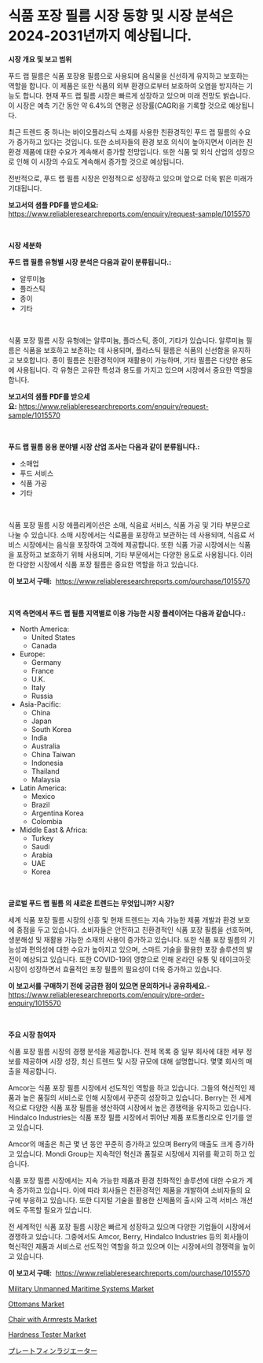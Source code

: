 <p><h1>식품 포장 필름 시장 동향 및 시장 분석은 2024-2031년까지 예상됩니다.</h1></p><p><strong>시장 개요 및 보고 범위</strong></p>
<p><p>푸드 랩 필름은 식품 포장용 필름으로 사용되며 음식물을 신선하게 유지하고 보호하는 역할을 합니다. 이 제품은 또한 식품의 외부 환경으로부터 보호하여 오염을 방지하는 기능도 합니다. 현재 푸드 랩 필름 시장은 빠르게 성장하고 있으며 미래 전망도 밝습니다. 이 시장은 예측 기간 동안 약 6.4%의 연평균 성장률(CAGR)을 기록할 것으로 예상됩니다. </p><p>최근 트렌드 중 하나는 바이오플라스틱 소재를 사용한 친환경적인 푸드 랩 필름의 수요가 증가하고 있다는 것입니다. 또한 소비자들의 환경 보호 의식이 높아지면서 이러한 친환경 제품에 대한 수요가 계속해서 증가할 전망입니다. 또한 식품 및 외식 산업의 성장으로 인해 이 시장의 수요도 계속해서 증가할 것으로 예상됩니다. </p><p>전반적으로, 푸드 랩 필름 시장은 안정적으로 성장하고 있으며 앞으로 더욱 밝은 미래가 기대됩니다.</p></p>
<p><strong>보고서의 샘플 PDF를 받으세요:</strong> <a href="https://www.reliableresearchreports.com/enquiry/request-sample/1015570">https://www.reliableresearchreports.com/enquiry/request-sample/1015570</a></p>
<p>&nbsp;</p>
<p><strong>시장 세분화</strong></p>
<p><strong>푸드 랩 필름 유형별 시장 분석은 다음과 같이 분류됩니다.:</strong></p>
<p><ul><li>알루미늄</li><li>플라스틱</li><li>종이</li><li>기타</li></ul></p>
<p>&nbsp;</p>
<p><p>식품 포장 필름 시장 유형에는 알루미늄, 플라스틱, 종이, 기타가 있습니다. 알루미늄 필름은 식품을 보호하고 보존하는 데 사용되며, 플라스틱 필름은 식품의 신선함을 유지하고 보호합니다. 종이 필름은 친환경적이며 재활용이 가능하며, 기타 필름은 다양한 용도에 사용됩니다. 각 유형은 고유한 특성과 용도를 가지고 있으며 시장에서 중요한 역할을 합니다.</p></p>
<p><strong>보고서의 샘플 PDF를 받으세요:</strong>&nbsp;<a href="https://www.reliableresearchreports.com/enquiry/request-sample/1015570">https://www.reliableresearchreports.com/enquiry/request-sample/1015570</a></p>
<p>&nbsp;</p>
<p><strong> 푸드 랩 필름 응용 분야별 시장 산업 조사는 다음과 같이 분류됩니다.:</strong></p>
<p><ul><li>소매업</li><li>푸드 서비스</li><li>식품 가공</li><li>기타</li></ul></p>
<p>&nbsp;</p>
<p><p>식품 포장 필름 시장 애플리케이션은 소매, 식음료 서비스, 식품 가공 및 기타 부분으로 나눌 수 있습니다. 소매 시장에서는 식료품을 포장하고 보관하는 데 사용되며, 식음료 서비스 시장에서는 음식을 포장하여 고객에 제공합니다. 또한 식품 가공 시장에서는 식품을 포장하고 보호하기 위해 사용되며, 기타 부문에서는 다양한 용도로 사용됩니다. 이러한 다양한 시장에서 식품 포장 필름은 중요한 역할을 하고 있습니다.</p></p>
<p><strong>이 보고서 구매:</strong>&nbsp; <a href="https://www.reliableresearchreports.com/purchase/1015570">https://www.reliableresearchreports.com/purchase/1015570</a></p>
<p>&nbsp;</p>
<p><strong>지역 측면에서 푸드 랩 필름 지역별로 이용 가능한 시장 플레이어는 다음과 같습니다.:</strong></p>
<p><ul>
    <li>
        North America:
        <ul>
            <li>United States</li>
            <li>Canada</li>
        </ul>
    </li>
    <li>
        Europe:
        <ul>
            <li>Germany</li>
            <li>France</li>
            <li>U.K.</li>
            <li>Italy</li>
            <li>Russia</li>
        </ul>
    </li>
    <li>
        Asia-Pacific:
        <ul>
            <li>China</li>
            <li>Japan</li>
            <li>South Korea</li>
            <li>India</li>
            <li>Australia</li>
            <li>China Taiwan</li>
            <li>Indonesia</li>
            <li>Thailand</li>
            <li>Malaysia</li>
        </ul>
    </li>
    <li>
        Latin America:
        <ul>
            <li>Mexico</li>
            <li>Brazil</li>
            <li>Argentina Korea</li>
            <li>Colombia</li>
        </ul>
    </li>
    <li>
        Middle East & Africa:
        <ul>
            <li>Turkey</li>
            <li>Saudi</li>
            <li>Arabia</li>
            <li>UAE</li>
            <li>Korea</li>
        </ul>
    </li>
    </ul></p>
<p>&nbsp;</p>
<p><strong>글로벌 푸드 랩 필름 의 새로운 트렌드는 무엇입니까? 시장?</strong></p>
<p><p>세계 식품 포장 필름 시장의 신흥 및 현재 트렌드는 지속 가능한 제품 개발과 환경 보호에 중점을 두고 있습니다. 소비자들은 안전하고 친환경적인 식품 포장 필름을 선호하며, 생분해성 및 재활용 가능한 소재의 사용이 증가하고 있습니다. 또한 식품 포장 필름의 기능성과 편의성에 대한 수요가 높아지고 있으며, 스마트 기술을 활용한 포장 솔루션의 발전이 예상되고 있습니다. 또한 COVID-19의 영향으로 인해 온라인 유통 및 테이크아웃 시장이 성장하면서 효율적인 포장 필름의 필요성이 더욱 증가하고 있습니다.</p></p>
<p><strong>이 보고서를 구매하기 전에 궁금한 점이 있으면 문의하거나 공유하세요.</strong>- <a href="https://www.reliableresearchreports.com/enquiry/pre-order-enquiry/1015570">https://www.reliableresearchreports.com/enquiry/pre-order-enquiry/1015570</a></p>
<p>&nbsp;</p>
<p><strong>주요 시장 참여자</strong></p>
<p><p>식품 포장 필름 시장의 경쟁 분석을 제공합니다. 전체 목록 중 일부 회사에 대한 세부 정보를 제공하며 시장 성장, 최신 트렌드 및 시장 규모에 대해 설명합니다. 몇몇 회사의 매출을 제공합니다.</p><p>Amcor는 식품 포장 필름 시장에서 선도적인 역할을 하고 있습니다. 그들의 혁신적인 제품과 높은 품질의 서비스로 인해 시장에서 꾸준히 성장하고 있습니다. Berry는 전 세계적으로 다양한 식품 포장 필름을 생산하여 시장에서 높은 경쟁력을 유지하고 있습니다. Hindalco Industries는 식품 포장 필름 시장에서 뛰어난 제품 포트폴리오로 인기를 얻고 있습니다.</p><p>Amcor의 매출은 최근 몇 년 동안 꾸준히 증가하고 있으며 Berry의 매출도 크게 증가하고 있습니다. Mondi Group는 지속적인 혁신과 품질로 시장에서 지위를 확고히 하고 있습니다.</p><p>식품 포장 필름 시장에서는 지속 가능한 제품과 환경 친화적인 솔루션에 대한 수요가 계속 증가하고 있습니다. 이에 따라 회사들은 친환경적인 제품을 개발하여 소비자들의 요구에 부응하고 있습니다. 또한 디지털 기술을 활용한 신제품의 출시와 고객 서비스 개선에도 주목할 필요가 있습니다.</p><p>전 세계적인 식품 포장 필름 시장은 빠르게 성장하고 있으며 다양한 기업들이 시장에서 경쟁하고 있습니다. 그중에서도 Amcor, Berry, Hindalco Industries 등의 회사들이 혁신적인 제품과 서비스로 선도적인 역할을 하고 있으며 이는 시장에서의 경쟁력을 높이고 있습니다.</p></p>
<p><strong>이 보고서 구매:</strong>&nbsp;&nbsp;<a href="https://www.reliableresearchreports.com/purchase/1015570">https://www.reliableresearchreports.com/purchase/1015570</a></p>
<p><p><a href="https://shimmer-gardenia-37a.notion.site/Military-Unmanned-Maritime-Systems-Market-Provides-Detailed-Segmentation-of-this-Market-based-on-Typ-bf063eadb9d1436388bb04682201d8a6">Military Unmanned Maritime Systems Market</a></p><p><a href="https://github.com/vimar16th/Market-Research-Report-List-3/blob/main/ottomans-market.md">Ottomans Market</a></p><p><a href="https://github.com/luckyshygirl/Market-Research-Report-List-3/blob/main/chair-with-armrests-market.md">Chair with Armrests Market</a></p><p><a href="https://issuu.com/reportprime-2/docs/hardness-tester-market-size-2030.pptx">Hardness Tester Market</a></p><p><a href="https://github.com/schmahlson/Market-Research-Report-List-1/blob/main/84341846704.md">プレートフィンラジエーター</a></p></p>
